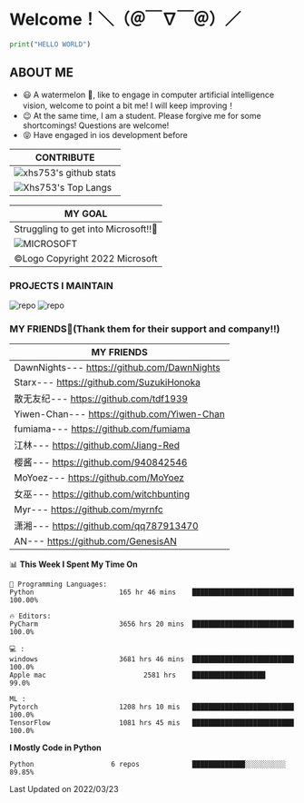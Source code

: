 # Welcome！＼（＠￣∇￣＠）／
```python
print("HELLO WORLD")
```
## ABOUT ME
- 😃 A watermelon 🍉, like to engage in 
computer artificial intelligence vision, 
welcome to point a bit me! 
I will keep improving！
- 😉 At the same time, I am a student. Please forgive me for some shortcomings! 
Questions are welcome!
- 😝 Have engaged in ios development before

|CONTRIBUTE
|-------------
|![xhs753's github stats](https://github-readme-stats.vercel.app/api?username=starxsky&show_icons=true&theme=radical&line_height=20)
|![Xhs753's Top Langs](https://github-readme-stats.vercel.app/api/top-langs/?username=starxsky&layout=compact&theme=radical&card_width=270) 




|MY GOAL
|---------------
|Struggling to get into Microsoft!!🎉
|![MICROSOFT](https://avatars.githubusercontent.com/u/6154722?s=200&v=4) |
| ©Logo Copyright 2022 Microsoft                                         |



### PROJECTS I MAINTAIN
![ repo](https://github-readme-stats.vercel.app/api/pin/?username=starxsky&repo=GPT-2)
![ repo](https://github-readme-stats.vercel.app/api/pin/?username=floattech&repo=AI-Bot)



### MY FRIENDS🤗(Thank them for their support and company!!)
|MY FRIENDS
|-------------------------------------------|
| DawnNights--- https://github.com/DawnNights |
| Starx--- https://github.com/SuzukiHonoka
| 散无友纪--- https://github.com/tdf1939
| Yiwen-Chan--- https://github.com/Yiwen-Chan
| fumiama--- https://github.com/fumiama
| 江林--- https://github.com/Jiang-Red
| 樱酱--- https://github.com/940842546
| MoYoez--- https://github.com/MoYoez
| 女巫--- https://github.com/witchbunting
| Myr--- https://github.com/myrnfc
| 潇湘--- https://github.com/qq787913470
| AN--- https://github.com/GenesisAN


<!--START_SECTION:waka-->
📊 **This Week I Spent My Time On** 
```text
💬 Programming Languages: 
Python                     165 hr 46 mins    █████████████████████████ 100.00% 

🔥 Editors: 
PyCharm                    3656 hrs 20 mins  █████████████████████████  100.0%

💻 : 
windows                    3681 hrs 46 mins  █████████████████████████  100.0%
Apple mac                        2581 hrs    ██████████████████              99.0%

ML :
Pytorch                    1208 hrs 10 mis   █████████████████████████  100.0%
TensorFlow                 1081 hrs 45 mis   █████████████████████████  100.0%
```
**I Mostly Code in Python** 
```text
Python                   6 repos             █████████████░░░░░░░░░░           89.85% 
```
 Last Updated on 2022/03/23
<!--END_SECTION:waka-->
